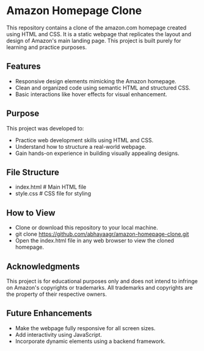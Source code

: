 # Amazon Homepage Clone

This repository contains a clone of the amazon.com homepage created using HTML and CSS. It is a static webpage that replicates the layout and design of Amazon's main landing page. This project is built purely for learning and practice purposes.

## Features
- Responsive design elements mimicking the Amazon homepage.
- Clean and organized code using semantic HTML and structured CSS.
- Basic interactions like hover effects for visual enhancement.

## Purpose
This project was developed to:
- Practice web development skills using HTML and CSS.
- Understand how to structure a real-world webpage.
- Gain hands-on experience in building visually appealing designs.

## File Structure
- index.html  # Main HTML file
- style.css   # CSS file for styling

## How to View
- Clone or download this repository to your local machine.
- git clone https://github.com/abhayaagr/amazon-homepage-clone.git
- Open the index.html file in any web browser to view the cloned homepage.

## Acknowledgments
This project is for educational purposes only and does not intend to infringe on Amazon's copyrights or trademarks. All trademarks and copyrights are the property of their respective owners.

## Future Enhancements
- Make the webpage fully responsive for all screen sizes.
- Add interactivity using JavaScript.
- Incorporate dynamic elements using a backend framework.
